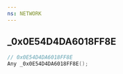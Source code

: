 ```yaml
---
ns: NETWORK
---
```

## _0x0E54D4DA6018FF8E

```c
// 0x0E54D4DA6018FF8E
Any _0x0E54D4DA6018FF8E();
```


